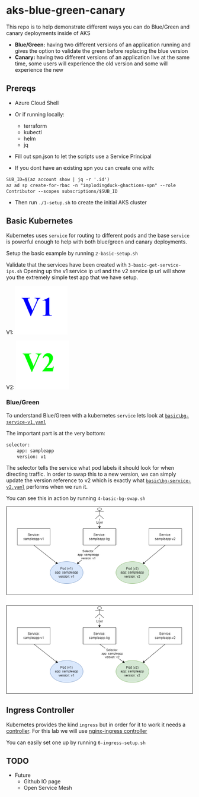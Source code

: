 # aks-blue-green-canary
This repo is to help demonstrate different ways you can do Blue/Green and canary deployments inside of AKS

* **Blue/Green:** having two different versions of an application running and gives the option to validate the green before replacing the blue version
* **Canary:** having two different versions of an application live at the same time, some users will experience the old version and some will experience the new

## Prereqs
* Azure Cloud Shell 
* Or if running locally:
    * terraform
    * kubectl
    * helm
    * jq

* Fill out spn.json to let the scripts use a Service Principal 
* If you dont have an existing spn you can create one with:
```
SUB_ID=$(az account show | jq -r '.id')
az ad sp create-for-rbac -n "implodingduck-ghactions-spn" --role Contributor --scopes subscriptions/$SUB_ID
```
* Then run ```./1-setup.sh``` to create the initial AKS cluster

## Basic Kubernetes
Kubernetes uses `service` for routing to different pods and the base `service` is powerful enough to help with both blue/green and canary deployments.

Setup the basic example by running `2-basic-setup.sh`

Validate that the services have been created with `3-basic-get-service-ips.sh`
Opening up the v1 service ip url and the v2 service ip url will show you the extremely simple test app that we have setup. 

V1:
![v1](https://raw.githubusercontent.com/implodingduck/aks-blue-green-canary/main/images/v1.png)

V2:
![v2](https://raw.githubusercontent.com/implodingduck/aks-blue-green-canary/main/images/v2.png)

### Blue/Green
To understand Blue/Green with a kubernetes `service` lets look at [`basic\bg-service-v1.yaml`](https://github.com/implodingduck/aks-blue-green-canary/blob/main/yaml/basic/bg-service-v1.yaml)

The important part is at the very bottom:
```
selector:
    app: sampleapp
    version: v1
```
The selector tells the service what pod labels it should look for when directing traffic. In order to swap this to a new version, we can simply update the version reference to v2 which is exactly what [`basic\bg-service-v2.yaml`](https://github.com/implodingduck/aks-blue-green-canary/blob/main/yaml/basic/bg-service-v2.yaml) performs when we run it. 

You can see this in action by running `4-basic-bg-swap.sh`

![Showing how changing the service selector version attribute routes users from the pod running v1 to the pod running v2](https://raw.githubusercontent.com/implodingduck/aks-blue-green-canary/main/images/basic-bg.png)


## Ingress Controller
Kubernetes provides the kind `ingress` but in order for it to work it needs a [controller](https://kubernetes.io/docs/concepts/services-networking/ingress-controllers/). For this lab we will use [nginx-ingress controller](https://github.com/kubernetes/ingress-nginx/)

You can easily set one up by running `6-ingress-setup.sh`
## TODO
* Future 
    * Github IO page
    * Open Service Mesh